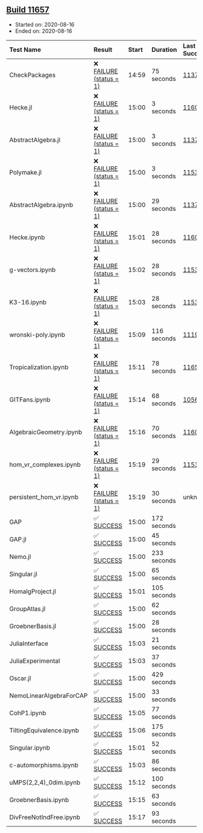 ## [Build 11657](https://oscarci.mathematik.uni-kl.de/job/oscar/11657/)

* Started on: 2020-08-16
* Ended on: 2020-08-16

| Test Name    | Result | Start | Duration | Last Success | First Failure |
|:-------------|:-------|:------|:---------|:-------------|:--------------|
| CheckPackages | ❌ [FAILURE (status = 1)](https://oscarci.mathematik.uni-kl.de/job/oscar/11657/artifact/logs/build-11657/CheckPackages.log) | 14:59 | 75 seconds | [11376](https://oscarci.mathematik.uni-kl.de/job/oscar/11376/) | [11377](https://oscarci.mathematik.uni-kl.de/job/oscar/11377/) |
| Hecke.jl | ❌ [FAILURE (status = 1)](https://oscarci.mathematik.uni-kl.de/job/oscar/11657/artifact/logs/build-11657/Hecke.jl.log) | 15:00 | 3 seconds | [11602](https://oscarci.mathematik.uni-kl.de/job/oscar/11602/) | [11603](https://oscarci.mathematik.uni-kl.de/job/oscar/11603/) |
| AbstractAlgebra.jl | ❌ [FAILURE (status = 1)](https://oscarci.mathematik.uni-kl.de/job/oscar/11657/artifact/logs/build-11657/AbstractAlgebra.jl.log) | 15:00 | 3 seconds | [11376](https://oscarci.mathematik.uni-kl.de/job/oscar/11376/) | [11377](https://oscarci.mathematik.uni-kl.de/job/oscar/11377/) |
| Polymake.jl | ❌ [FAILURE (status = 1)](https://oscarci.mathematik.uni-kl.de/job/oscar/11657/artifact/logs/build-11657/Polymake.jl.log) | 15:00 | 3 seconds | [11532](https://oscarci.mathematik.uni-kl.de/job/oscar/11532/) | [11533](https://oscarci.mathematik.uni-kl.de/job/oscar/11533/) |
| AbstractAlgebra.ipynb | ❌ [FAILURE (status = 1)](https://oscarci.mathematik.uni-kl.de/job/oscar/11657/artifact/logs/build-11657/AbstractAlgebra.ipynb.log) | 15:00 | 29 seconds | [11376](https://oscarci.mathematik.uni-kl.de/job/oscar/11376/) | [11377](https://oscarci.mathematik.uni-kl.de/job/oscar/11377/) |
| Hecke.ipynb | ❌ [FAILURE (status = 1)](https://oscarci.mathematik.uni-kl.de/job/oscar/11657/artifact/logs/build-11657/Hecke.ipynb.log) | 15:01 | 28 seconds | [11602](https://oscarci.mathematik.uni-kl.de/job/oscar/11602/) | [11603](https://oscarci.mathematik.uni-kl.de/job/oscar/11603/) |
| g-vectors.ipynb | ❌ [FAILURE (status = 1)](https://oscarci.mathematik.uni-kl.de/job/oscar/11657/artifact/logs/build-11657/g-vectors.ipynb.log) | 15:02 | 28 seconds | [11532](https://oscarci.mathematik.uni-kl.de/job/oscar/11532/) | [11533](https://oscarci.mathematik.uni-kl.de/job/oscar/11533/) |
| K3-16.ipynb | ❌ [FAILURE (status = 1)](https://oscarci.mathematik.uni-kl.de/job/oscar/11657/artifact/logs/build-11657/K3-16.ipynb.log) | 15:03 | 28 seconds | [11532](https://oscarci.mathematik.uni-kl.de/job/oscar/11532/) | [11533](https://oscarci.mathematik.uni-kl.de/job/oscar/11533/) |
| wronski-poly.ipynb | ❌ [FAILURE (status = 1)](https://oscarci.mathematik.uni-kl.de/job/oscar/11657/artifact/logs/build-11657/wronski-poly.ipynb.log) | 15:09 | 116 seconds | [11192](https://oscarci.mathematik.uni-kl.de/job/oscar/11192/) | [11193](https://oscarci.mathematik.uni-kl.de/job/oscar/11193/) |
| Tropicalization.ipynb | ❌ [FAILURE (status = 1)](https://oscarci.mathematik.uni-kl.de/job/oscar/11657/artifact/logs/build-11657/Tropicalization.ipynb.log) | 15:11 | 78 seconds | [11656](https://oscarci.mathematik.uni-kl.de/job/oscar/11656/) | [11657](https://oscarci.mathematik.uni-kl.de/job/oscar/11657/) |
| GITFans.ipynb | ❌ [FAILURE (status = 1)](https://oscarci.mathematik.uni-kl.de/job/oscar/11657/artifact/logs/build-11657/GITFans.ipynb.log) | 15:14 | 68 seconds | [10566](https://oscarci.mathematik.uni-kl.de/job/oscar/10566/) | [10567](https://oscarci.mathematik.uni-kl.de/job/oscar/10567/) |
| AlgebraicGeometry.ipynb | ❌ [FAILURE (status = 1)](https://oscarci.mathematik.uni-kl.de/job/oscar/11657/artifact/logs/build-11657/AlgebraicGeometry.ipynb.log) | 15:16 | 70 seconds | [11602](https://oscarci.mathematik.uni-kl.de/job/oscar/11602/) | [11603](https://oscarci.mathematik.uni-kl.de/job/oscar/11603/) |
| hom_vr_complexes.ipynb | ❌ [FAILURE (status = 1)](https://oscarci.mathematik.uni-kl.de/job/oscar/11657/artifact/logs/build-11657/hom_vr_complexes.ipynb.log) | 15:19 | 29 seconds | [11532](https://oscarci.mathematik.uni-kl.de/job/oscar/11532/) | [11533](https://oscarci.mathematik.uni-kl.de/job/oscar/11533/) |
| persistent_hom_vr.ipynb | ❌ [FAILURE (status = 1)](https://oscarci.mathematik.uni-kl.de/job/oscar/11657/artifact/logs/build-11657/persistent_hom_vr.ipynb.log) | 15:19 | 30 seconds | unknown | unknown |
| GAP | ✅ [SUCCESS](https://oscarci.mathematik.uni-kl.de/job/oscar/11657/artifact/logs/build-11657/GAP.log) | 15:00 | 172 seconds |  |  |
| GAP.jl | ✅ [SUCCESS](https://oscarci.mathematik.uni-kl.de/job/oscar/11657/artifact/logs/build-11657/GAP.jl.log) | 15:00 | 45 seconds |  |  |
| Nemo.jl | ✅ [SUCCESS](https://oscarci.mathematik.uni-kl.de/job/oscar/11657/artifact/logs/build-11657/Nemo.jl.log) | 15:00 | 233 seconds |  |  |
| Singular.jl | ✅ [SUCCESS](https://oscarci.mathematik.uni-kl.de/job/oscar/11657/artifact/logs/build-11657/Singular.jl.log) | 15:00 | 65 seconds |  |  |
| HomalgProject.jl | ✅ [SUCCESS](https://oscarci.mathematik.uni-kl.de/job/oscar/11657/artifact/logs/build-11657/HomalgProject.jl.log) | 15:01 | 105 seconds |  |  |
| GroupAtlas.jl | ✅ [SUCCESS](https://oscarci.mathematik.uni-kl.de/job/oscar/11657/artifact/logs/build-11657/GroupAtlas.jl.log) | 15:00 | 62 seconds |  |  |
| GroebnerBasis.jl | ✅ [SUCCESS](https://oscarci.mathematik.uni-kl.de/job/oscar/11657/artifact/logs/build-11657/GroebnerBasis.jl.log) | 15:00 | 28 seconds |  |  |
| JuliaInterface | ✅ [SUCCESS](https://oscarci.mathematik.uni-kl.de/job/oscar/11657/artifact/logs/build-11657/JuliaInterface.log) | 15:03 | 21 seconds |  |  |
| JuliaExperimental | ✅ [SUCCESS](https://oscarci.mathematik.uni-kl.de/job/oscar/11657/artifact/logs/build-11657/JuliaExperimental.log) | 15:03 | 37 seconds |  |  |
| Oscar.jl | ✅ [SUCCESS](https://oscarci.mathematik.uni-kl.de/job/oscar/11657/artifact/logs/build-11657/Oscar.jl.log) | 15:00 | 429 seconds |  |  |
| NemoLinearAlgebraForCAP | ✅ [SUCCESS](https://oscarci.mathematik.uni-kl.de/job/oscar/11657/artifact/logs/build-11657/NemoLinearAlgebraForCAP.log) | 15:00 | 33 seconds |  |  |
| CohP1.ipynb | ✅ [SUCCESS](https://oscarci.mathematik.uni-kl.de/job/oscar/11657/artifact/logs/build-11657/CohP1.ipynb.log) | 15:05 | 77 seconds |  |  |
| TiltingEquivalence.ipynb | ✅ [SUCCESS](https://oscarci.mathematik.uni-kl.de/job/oscar/11657/artifact/logs/build-11657/TiltingEquivalence.ipynb.log) | 15:06 | 175 seconds |  |  |
| Singular.ipynb | ✅ [SUCCESS](https://oscarci.mathematik.uni-kl.de/job/oscar/11657/artifact/logs/build-11657/Singular.ipynb.log) | 15:01 | 52 seconds |  |  |
| c-automorphisms.ipynb | ✅ [SUCCESS](https://oscarci.mathematik.uni-kl.de/job/oscar/11657/artifact/logs/build-11657/c-automorphisms.ipynb.log) | 15:03 | 86 seconds |  |  |
| uMPS(2,2,4)_0dim.ipynb | ✅ [SUCCESS](https://oscarci.mathematik.uni-kl.de/job/oscar/11657/artifact/logs/build-11657/uMPS-2-2-4-_0dim.ipynb.log) | 15:12 | 100 seconds |  |  |
| GroebnerBasis.ipynb | ✅ [SUCCESS](https://oscarci.mathematik.uni-kl.de/job/oscar/11657/artifact/logs/build-11657/GroebnerBasis.ipynb.log) | 15:15 | 63 seconds |  |  |
| DivFreeNotIndFree.ipynb | ✅ [SUCCESS](https://oscarci.mathematik.uni-kl.de/job/oscar/11657/artifact/logs/build-11657/DivFreeNotIndFree.ipynb.log) | 15:17 | 93 seconds |  |  |
